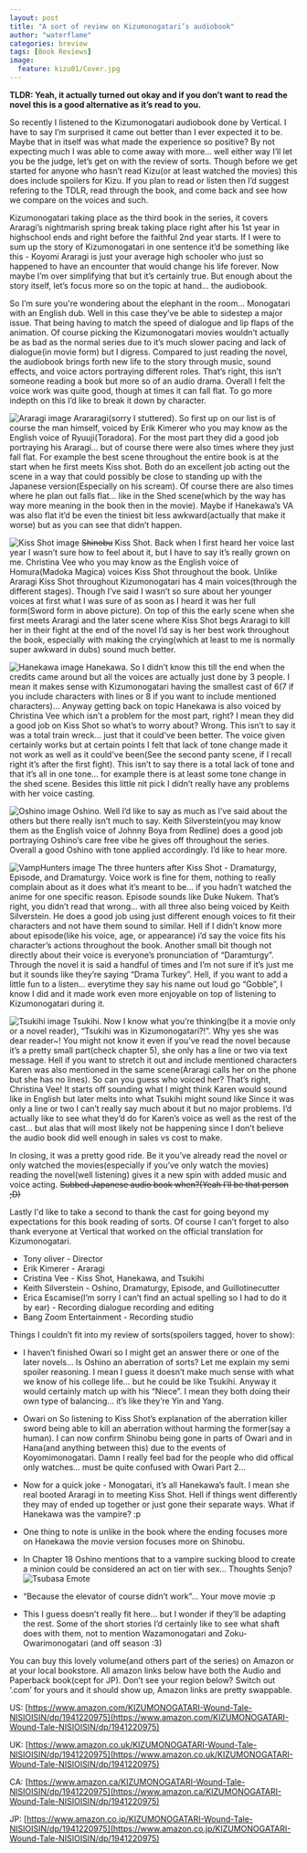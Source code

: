 ```yaml
---
layout: post
title: "A sort of review on Kizumonogatari’s audiobook"
author: "waterflame"
categories: breview
tags: [Book Reviews]
image:
  feature: kizu01/Cover.jpg
---
```

**TLDR: Yeah, it actually turned out okay and if you don’t want to read the novel this is a good alternative as it’s read to you.**


So recently I listened to the Kizumonogatari audiobook done by Vertical. I have to say I’m surprised it came out better than I ever expected it to be. Maybe that in itself was what made the experience so positive? By not expecting much I was able to come away with more… well either way I’ll let you be the judge, let’s get on with the review of sorts. Though before we get started for anyone who hasn’t read Kizu(or at least watched the movies) this does include spoilers for Kizu. If you plan to read or listen then I’d suggest refering to the TDLR, read through the book, and come back and see how we compare on the voices and such.


Kizumonogatari taking place as the third book in the series, it covers Araragi’s nightmarish spring break taking place right after his 1st year in highschool ends and right before the faithful 2nd year starts. If I were to sum up the story of Kizumonogatari in one sentence it’d be something like this - Koyomi Araragi is just your average high schooler who just so happened to have an encounter that would change his life forever. Now maybe I’m over simplifying that but it’s certainly true. But enough about the story itself, let’s focus more so on the topic at hand… the audiobook.


So I’m sure you're wondering about the elephant in the room… Monogatari with an English dub. Well in this case they’ve be able to sidestep a major issue. That being having to match the speed of dialogue and lip flaps of the animation. Of course picking the Kizumonogatari movies wouldn’t actually be as bad as the normal series due to it’s much slower pacing and lack of dialogue(in movie form) but I digress. Compared to just reading the novel, the audiobook brings forth new life to the story through music, sound effects, and voice actors portraying different roles. That’s right, this isn’t someone reading a book but more so of an audio drama. Overall I felt the voice work was quite good, though at times it can fall flat. To go more indepth on this I’d like to break it down by character.

![Araragi image](/assets/img/kizu01/Araragi.jpg)
Arararagi(sorry I stuttered). So first up on our list is of course the man himself, voiced by Erik Kimerer who you may know as the English voice of Ryuuji(Toradora). For the most part they did a good job portraying his Araragi… but of course there were also times where they just fall flat. For example the best scene throughout the entire book is at the start when he first meets Kiss shot. Both do an excellent job acting out the scene in a way that could possibly be close to standing up with the Japanese version(Especially on his scream). Of course there are also times where he plan out falls flat… like in the Shed scene(which by the way has way more meaning in the book then in the movie). Maybe if Hanekawa’s VA was also flat it’d be even the tiniest bit less awkward(actually that make it worse) but as you can see that didn’t happen.
  
![Kiss Shot image](/assets/img/kizu01/KissShot.jpg)
~~Shinobu~~ Kiss Shot. Back when I first heard her voice last year I wasn’t sure how to feel about it, but I have to say it’s really grown on me. Christina Vee who you may know as the English voice of Homura(Madoka Magica) voices Kiss Shot throughout the book. Unlike Araragi Kiss Shot throughout Kizumonogatari has 4 main voices(through the different stages). Though I’ve said I wasn’t so sure about her younger voices at first what I was sure of as soon as I heard it was her full form(Sword form in above picture). On top of this the early scene when she first meets Araragi and the later scene where Kiss Shot begs Araragi to kill her in their fight at the end of the novel I’d say is her best work throughout the book, especially with making the crying(which at least to me is normally super awkward in dubs) sound much better.
  
![Hanekawa image](/assets/img/kizu01/Hanekawa.jpg)
Hanekawa. So I didn’t know this till the end when the credits came around but all the voices are actually just done by 3 people. I mean it makes sense with Kizumonogatari having the smallest cast of 6(7 if you include characters with lines or 8 if you want to include mentioned characters)... Anyway getting back on topic Hanekawa is also voiced by Christina Vee which isn’t a problem for the most part, right? I mean they did a good job on Kiss Shot so what’s to worry about? Wrong. This isn’t to say it was a total train wreck… just that it could've been better. The voice given certainly works but at certain points I felt that lack of tone change made it not work as well as it could've been(See the second panty scene, if I recall right it’s after the first fight). This isn’t to say there is a total lack of tone and that it’s all in one tone… for example there is at least some tone change in the shed scene. Besides this little nit pick I didn’t really have any problems with her voice casting.
  
![Oshino image](/assets/img/kizu01/Oshino.jpg)
Oshino. Well I’d like to say as much as I’ve said about the others but there really isn’t much to say. Keith Silverstein(you may know them as the English voice of Johnny Boya from Redline) does a good job portraying Oshino’s care free vibe he gives off throughout the series. Overall a good Oshino with tone applied accordingly. I’d like to hear more.

![VampHunters image](/assets/img/kizu01/VampHunters.jpg)
The three hunters after Kiss Shot - Dramaturgy, Episode, and Dramaturgy. Voice work is fine for them, nothing to really complain about as it does what it’s meant to be... if you hadn’t watched the anime for one specific reason. Episode sounds like Duke Nukem. That’s right, you didn’t read that wrong… with all three also being voiced by Keith Silverstein. He does a good job using just different enough voices to fit their characters and not have them sound to similar. Hell if I didn’t know more about episode(like his voice, age, or appearance) i’d say the voice fits his character’s actions throughout the book. Another small bit though not directly about their voice is everyone’s pronunciation of “Daramturgy”. Through the novel it is said a handful of times and I’m not sure if it’s just me but it sounds like they’re saying “Drama Turkey”. Hell, if you want to add a little fun to a listen… everytime they say his name out loud go “Gobble”, I know I did and it made work even more enjoyable on top of listening to Kizumonogatari during it.
  
![Tsukihi image](/assets/img/kizu01/Tsukihi.jpg)
Tsukihi. Now I know what you’re thinking(be it a movie only or a novel reader), “Tsukihi was in Kizumonogatari?!”. Why yes she was dear reader~! You might not know it even if you’ve read the novel because it’s a pretty small part(check chapter 5), she only has a line or two via text message. Hell if you want to stretch it out and include mentioned characters Karen was also mentioned in the same scene(Araragi calls her on the phone but she has no lines). So can you guess who voiced her? That’s right, Christina Vee! It starts off sounding what I might think Karen would sound like in English but later melts into what Tsukihi might sound like Since it was only a line or two I can’t really say much about it but no major problems. I’d actually like to see what they’d do for Karen’s voice as well as the rest of the cast… but alas that will most likely not be happening since I don’t believe the audio book did well enough in sales vs cost to make.


In closing, it was a pretty good ride.  Be it you’ve already read the novel or only watched the movies(especially if you’ve only watch the movies) reading the novel(well listening) gives it a new spin with added music and voice acting. ~~Subbed Japanese audio book when?(Yeah I’ll be that person ;D)~~


Lastly I'd like to take a second to thank the cast for going beyond my expectations for this book reading of sorts. Of course I can’t forget to also thank everyone at Vertical that worked on the official translation for Kizumonogatari.


* Tony oliver - Director
* Erik Kimerer - Araragi
* Cristina Vee - Kiss Shot, Hanekawa, and Tsukihi
* Keith Silverstein - Oshino, Dramaturgy, Episode, and Guillotinecutter
* Erica Escamise(I’m sorry I can’t find an actual spelling so I had to do it by ear) - Recording dialogue recording and editing
* Bang Zoom Entertainment - Recording studio


Things I couldn’t fit into my review of sorts(spoilers tagged, hover to show):


* I haven’t finished Owari so I might get an answer there or one of the later novels… Is Oshino an aberration of sorts? Let me explain my semi spoiler reasoning. <span class=”spoiler”>I mean I guess it doesn’t make much sense with what we know of his college life… but he could be like Tsukihi. Anyway it would certainly match up with his “Niece”. I mean they both doing their own type of balancing… it’s like they’re Yin and Yang.</span>


* Owari on <span class=”spoiler”>So listening to Kiss Shot’s explanation of the aberration killer sword being able to kill an aberration without harming the former(say a human). I can now confirm Shinobu being gone in parts of Owari and in Hana(and anything between this) due to the events of Koyomimonogatari. Damn I really feel bad for the people who did offical only watches… must be quite confused with Owari Part 2…</span>


* Now for a quick joke - Monogatari, it’s all Hanekawa’s fault. I mean she real booted Araragi in to meeting Kiss Shot. Hell if things went differently they may of ended up together or just gone their separate ways. What if Hanekawa was the vampire? :p


* One thing to note is unlike in the book where the ending focuses more on Hanekawa the movie version focuses more on Shinobu.


* In Chapter 18 Oshino mentions that to a vampire sucking blood to create a minion could be considered an act on tier with sex… Thoughts Senjo?
![Tsubasa Emote](/assets/img/kizu01/Tsubasa.jpg)



* “Because the elevator of course didn’t work”... Your move movie :p


* This I guess doesn’t really fit here… but I wonder if they’ll be adapting the rest. Some of the short stories I’d certainly like to see what shaft does with them, not to mention Wazamonogatari and Zoku-Owarimonogatari (and off season :3)


You can buy this lovely volume(and others part of the series) on Amazon or at your local bookstore. All amazon links below have both the Audio and Paperback book(cept for JP). Don’t see your region below? Switch out ‘.com’ for yours and it should show up, Amazon links are pretty swappable.


US: [https://www.amazon.com/KIZUMONOGATARI-Wound-Tale-NISIOISIN/dp/1941220975](https://www.amazon.com/KIZUMONOGATARI-Wound-Tale-NISIOISIN/dp/1941220975)


UK: [https://www.amazon.co.uk/KIZUMONOGATARI-Wound-Tale-NISIOISIN/dp/1941220975](https://www.amazon.co.uk/KIZUMONOGATARI-Wound-Tale-NISIOISIN/dp/1941220975)


CA: [https://www.amazon.ca/KIZUMONOGATARI-Wound-Tale-NISIOISIN/dp/1941220975](https://www.amazon.ca/KIZUMONOGATARI-Wound-Tale-NISIOISIN/dp/1941220975)


JP: [https://www.amazon.co.jp/KIZUMONOGATARI-Wound-Tale-NISIOISIN/dp/1941220975](https://www.amazon.co.jp/KIZUMONOGATARI-Wound-Tale-NISIOISIN/dp/1941220975)
